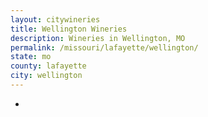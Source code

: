 ```yaml
---
layout: citywineries
title: Wellington Wineries
description: Wineries in Wellington, MO
permalink: /missouri/lafayette/wellington/
state: mo
county: lafayette
city: wellington
---
```

-
